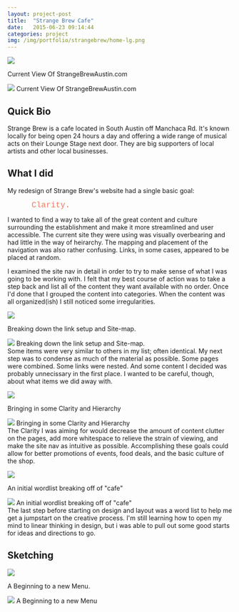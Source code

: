 ```yaml
---
layout: project-post
title:  "Strange Brew Cafe"
date:   2015-06-23 09:14:44
categories: project
img: /img/portfolio/strangebrew/home-lg.png
---
```


<fig class="marginnote"><a data-overlay-trigger="current" href="#!"><img src="/img/portfolio/strangebrew/current-sm.png"></a><figcaption>Current View Of StrangeBrewAustin.com</figcaption></fig>

<div class="overlay" id="current">
    <img class="modal" src="/img/portfolio/strangebrew/current-lg.png">
    <span class="modal">Current View Of StrangeBrewAustin.com</span>
</div>
<h2>Quick Bio</h2>
Strange Brew is a cafe located in South Austin off Manchaca Rd. It's known locally for being open 24 hours a day and offering a wide range of musical acts on their Lounge Stage next door. They are big supporters of local artists and other local businesses.

<h2>What I did</h2>

My redesign of Strange Brew's website had a single basic goal:

<span class="clarity">Clarity.</span>

I wanted to find a way to take all of the great content and culture surrounding the establishment and make it more streamlined and user accessible.
The current site they were using was visually overbearing and had little in the way of heirarchy. The mapping and placement of the navigation was also rather confusing. Links, in some cases, appeared to be placed at random. 


I examined the site nav in detail in order to try to make sense of what I was going to be working with. I felt that my best course of action was to take a step back and list all of the content they want available with no order. Once I'd done that I grouped the content into categories. When the content was all organized(ish) I still noticed some irregularities. 

<fig class="marginnote"><a data-overlay-trigger="breakingdown" href="#!"><img src="/img/portfolio/strangebrew/links-lg.jpg"></a><figcaption>Breaking down the link setup and Site-map.</figcaption></fig>

<div class="overlay" id="breakingdown">
    <img class="modal" src="/img/portfolio/strangebrew/links-lg.jpg">
    <span class="modal">Breaking down the link setup and Site-map.</span>
</div>
Some items were very similar to others in my list; often identical. My next step was to condense as much of the material as possible. Some pages were combined. Some links were nested. And some content I decided was probably unnecissary in the first place. I wanted to be careful, though, about what items we did away with. 

<fig class="marginnote"><a data-overlay-trigger="clarity" href="#!"><img src="/img/portfolio/strangebrew/links2-sm.jpg"></a><figcaption>Bringing in some Clarity and Hierarchy</figcaption></fig>

<div class="overlay" id="clarity">
    <img class="modal" src="/img/portfolio/strangebrew/links2-lg.jpg">
    <span class="modal">Bringing in some Clarity and Hierarchy</span>
</div>
The Clarity I was aiming for would decrease the amount of content clutter on the pages, add more whitespace to relieve the strain of viewing, and make the site nav as intuitive as possible. Accomplishing these goals could allow for better promotions of events, food deals, and the basic culture of the shop. 

<fig class="marginnote"><a data-overlay-trigger="wordlist" href="#!"><img src="/img/portfolio/strangebrew/wordlist-sm.jpg"></a><figcaption>An initial wordlist breaking off of "cafe"</figcaption></fig>

<div class="overlay" id="wordlist">
    <img class="modal" src="/img/portfolio/strangebrew/wordlist-lg.jpg">
    <span class="modal">An initial wordlist breaking off of "cafe"</span>
</div>
The last step before starting on design and layout was a word list to help me get a jumpstart on the creative process. I'm still learning how to open my mind to linear thinking in design, but i was able to pull out some good starts for ideas and directions to go.



<h2>Sketching</h2>

<fig class="marginnote"><a data-overlay-trigger="sketch1" href="#!"><img src="/img/portfolio/strangebrew/sketch1-sm.jpg"></a><figcaption>A Beginning to a new Menu.</figcaption></fig>

<div class="overlay" id="sketch1">
    <img class="modal" src="/img/portfolio/strangebrew/sketch1-lg.jpg">
    <span class="modal">A Beginning to a new Menu</span>
</div>








<style type="text/css">
    .clarity {
        margin-left: 3em;
        font-size: 18px;
        font-family: Monaco, Andale Mono, Courier New, monospace;
        color: #ee7961;
    }
</style>
